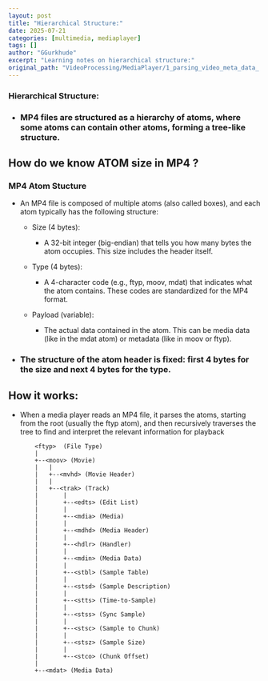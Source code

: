 ```yaml
---
layout: post
title: "Hierarchical Structure:"
date: 2025-07-21
categories: [multimedia, mediaplayer]
tags: []
author: "GGurkhude"
excerpt: "Learning notes on hierarchical structure:"
original_path: "VideoProcessing/MediaPlayer/1_parsing_video_meta_data_.md"
---
```


### Hierarchical Structure:
- ### MP4 files are structured as a hierarchy of atoms, where some atoms can contain other atoms, forming a tree-like structure. 

## How do we know ATOM size in MP4 ?
### MP4 Atom Stucture
- An MP4 file is composed of multiple atoms (also called boxes), and each atom typically has the following structure:
   - Size (4 bytes):
      - A 32-bit integer (big-endian) that tells you how many bytes the atom occupies. This size includes the header itself.
    
   - Type (4 bytes):
      - A 4-character code (e.g., ftyp, moov, mdat) that indicates what the atom contains. These codes are standardized for the MP4 format.
    
   - Payload (variable):
      - The actual data contained in the atom. This can be media data (like in the mdat atom) or metadata (like in moov or ftyp).
- ### The structure of the atom header is fixed: first 4 bytes for the size and next 4 bytes for the type.

## How it works:
- When a media player reads an MP4 file, it parses the atoms, starting from the root (usually the ftyp atom), and then recursively traverses the tree to find and interpret the relevant information for playback
   ```
       <ftyp>  (File Type)
       |
       +--<moov> (Movie)
       |   |
       |   +--<mvhd> (Movie Header)
       |   |
       |   +--<trak> (Track)
       |       |
       |       +--<edts> (Edit List)
       |       |
       |       +--<mdia> (Media)
       |       |
       |       +--<mdhd> (Media Header)
       |       |
       |       +--<hdlr> (Handler)
       |       |
       |       +--<mdin> (Media Data)
       |       |
       |       +--<stbl> (Sample Table)
       |       |
       |       +--<stsd> (Sample Description)
       |       |
       |       +--<stts> (Time-to-Sample)
       |       |
       |       +--<stss> (Sync Sample)
       |       |
       |       +--<stsc> (Sample to Chunk)
       |       |
       |       +--<stsz> (Sample Size)
       |       |
       |       +--<stco> (Chunk Offset)
       |
       +--<mdat> (Media Data)
   ```